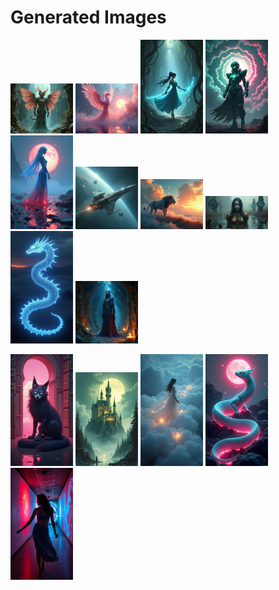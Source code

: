 # Generated Images



<img src="2025_07_05_01.png" width="100"/> <img src="2025_07_05_02.png" width="100"/> <img src="2025_07_05_03.png" width="100"/> <img src="2025_07_05_04.png" width="100"/> <img src="2025_07_05_05.png" width="100"/> <img src="2025_07_05_06.png" width="100"/> <img src="2025_07_05_07.png" width="100"/> <img src="2025_07_05_08.png" width="100"/> <img src="2025_07_05_09.png" width="100"/> <img src="2025_07_05_10.png" width="100"/>

<img src="2025_07_05_11.png" width="100"/> <img src="2025_07_05_12.png" width="100"/> <img src="2025_07_05_13.png" width="100"/> <img src="2025_07_05_14.png" width="100"/> <img src="2025_07_05_15.png" width="100"/>